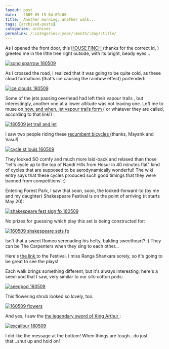 ```yaml
---
layout: post
date:	2009-05-19 04:09:00
title:  Another morning, another walk...
tags: [archived-posts]
categories: archives
permalink: /:categories/:year/:month/:day/:title/
---
```

As I opened the front door, this <a href="http://en.wikipedia.org/wiki/House_Finch"> HOUSE FINCH </a> (thanks for the correct id, <LJ user="yathin"> ) greeted me in the little tree right outside, with its bright, beady eyes...

<a href="http://s562.photobucket.com/albums/ss67/pugaippadam/?action=view&current=IMG_0642.jpg" target="_blank"><img src="http://i562.photobucket.com/albums/ss67/pugaippadam/IMG_0642.jpg" border="0" alt="song sparrow 180509"></a>


As I crossed the road, I realized that it was going to be quite cold, as these cloud formations (that's ice causing the rainbow effect) portended:


<a href="http://s562.photobucket.com/albums/ss67/pugaippadam/?action=view&current=IMG_0645.jpg" target="_blank"><img src="http://i562.photobucket.com/albums/ss67/pugaippadam/IMG_0645.jpg" border="0" alt="ice clouds 180509"></a>


<lj-cut text="more random images and thoughts">

Some of the jets passing overhead had left their vapour trails , but interestingly, another one at a lower altitude was not leaving one. Left me to muse on<a href="http://ask.yahoo.com/20000518.html"> how, and when, jet vapour trails form </a> ( or whatever they are called, according to that link!) :


<a href="http://s562.photobucket.com/albums/ss67/pugaippadam/?action=view&current=IMG_0647.jpg" target="_blank"><img src="http://i562.photobucket.com/albums/ss67/pugaippadam/IMG_0647.jpg" border="0" alt="180509 jet trail and jet"></a>


I saw two people riding these <a href="http://en.wikipedia.org/wiki/Recumbent_bicycle"> recumbent bicycles </a> (thanks, Mayank and Vasu!)


<a href="http://s562.photobucket.com/albums/ss67/pugaippadam/?action=view&current=IMG_0542-1.jpg" target="_blank"><img src="http://i562.photobucket.com/albums/ss67/pugaippadam/IMG_0542-1.jpg" border="0" alt="cycle st louis 160509"></a>

They looked SO comfy and much more laid-back and relaxed than those "let's cycle  up to the top of Nandi Hills from   Hosur in 40 minutes flat" kind of cycles that are supposed to be aerodynamically wonderful! The wiki entry says that these cycles produced such good timings that they were banned from competitions! :)


Entering Forest Park, I saw that soon, soon, the looked-forward-to (by me and my daughter) Shakespeare Festival is on the point of arriving (it starts May 20):



<a href="http://s562.photobucket.com/albums/ss67/pugaippadam/?action=view&current=IMG_0625.jpg" target="_blank"><img src="http://i562.photobucket.com/albums/ss67/pugaippadam/IMG_0625.jpg" border="0" alt="shakespeare fest sign fp 160509"></a>

No prizes for guessing which play this set is being constructed for:


<a href="http://s562.photobucket.com/albums/ss67/pugaippadam/?action=view&current=IMG_0559.jpg" target="_blank"><img src="http://i562.photobucket.com/albums/ss67/pugaippadam/IMG_0559.jpg" border="0" alt="160509 shakespeare sets fp"></a>

Isn't that a sweet Romeo serenading his hefty, balding sweetheart? :) They can be The Carpenters when they sing to each other...


Here's <a href="http://www.shakespearefestivalstlouis.org/"> the link </a> to the Festival. I miss Ranga Shankara sorely, so it's going to be great to see the plays!

Each walk brings something different, but it's always interesting; here's a seed-pod that I saw, very similar to our silk-cotton pods:


<a href="http://s562.photobucket.com/albums/ss67/pugaippadam/?action=view&current=IMG_0631.jpg" target="_blank"><img src="http://i562.photobucket.com/albums/ss67/pugaippadam/IMG_0631.jpg" border="0" alt="seedpod 160509"></a>


This flowering shrub looked so lovely, too:


<a href="http://s562.photobucket.com/albums/ss67/pugaippadam/?action=view&current=IMG_0632.jpg" target="_blank"><img src="http://i562.photobucket.com/albums/ss67/pugaippadam/IMG_0632.jpg" border="0" alt="160509 flowers"></a>


</lj-cut>

And yes, I saw the <a href="http://en.wikipedia.org/wiki/Excalibur"> the legendary sword of King Arthur </a>: 

<a href="http://s562.photobucket.com/albums/ss67/pugaippadam/?action=view&current=IMG_0648.jpg" target="_blank"><img src="http://i562.photobucket.com/albums/ss67/pugaippadam/IMG_0648.jpg" border="0" alt="excalibur 180509"></a>

 I did like the message at the bottom! When things are tough...do just that...shut up and hold on!

